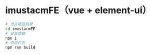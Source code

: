 #

<h1> imustacmFE（vue + element-ui） </h1>
</div>

```bash
# 进入项目目录
cd imustacmFE
# 安装依赖
npm i
# 项目打包
npm run build
```
